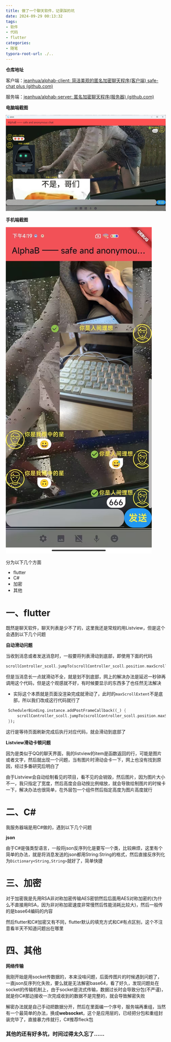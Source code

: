 ```yaml
---
title: 做了一个聊天软件，记录踩的坑
date: 2024-09-29 00:13:32
tags:
- 软件
- 代码
- flutter
categories:
- 随笔
typora-root-url: ./..
---
```


**仓库地址**

客户端：[jeanhua/alphab-client: 简洁美观的匿名加密聊天程序(客户端) safe-chat plus (github.com)](https://github.com/jeanhua/alphab-client)

服务端：[jeanhua/alphab-server: 匿名加密聊天程序(服务器) (github.com)](https://github.com/jeanhua/alphab-server)

**电脑端截图**

![电脑端](/image/alphab/1.png)

**手机端截图**

![手机端](/image/alphab/2.jpg)

分为以下几个方面

- flutter
- C#
- 加密
- 其他

# 一、flutter

既然是聊天软件，聊天列表是少不了的，这里我还是常规的用Listview，但是这个会遇到以下几个问题

**自动滑动问题**

当收到消息或者发送消息时，一般要将列表滑动到底部，即使用下面的代码

```dart
scrollController_scoll.jumpTo(scrollController_scoll.position.maxScrollExtent);
```

但是当消息长一点就滑动不全，就是划不到底部，网上的解决办法是延迟一秒钟再调用这个代码，但是这个观感就不好，有时候要显示的东西多了也任然无法解决

- 实际这个本质就是页面没渲染完成就滑动了，此时的```maxScrollExtent```不是底部，所以我们改成这行代码就行了

 ```dart
  SchedulerBinding.instance.addPostFrameCallback((_) {
      scrollController_scoll.jumpTo(scrollController_scoll.position.maxScrollExtent);
  });
 ```

这行是等待页面刷新完成后执行对应代码，就会滑动到底部了

**Listview滑动卡顿问题**

因为是类似于QQ的聊天界面，我的listview的item是函数返回的行，可能是图片或者文字，然后就出现一个问题，当有图片时滑动会卡一下，网上也没有找到原因，经过多番研究后明白了

由于Listview会自动绘制看见的项目，看不见的会销毁，然后图片，因为图片大小不一，我只指定了宽度，然后高度会自动按比例缩放，就会导致绘制图片的时候卡一下，解决办法也很简单，在外层包一个组件然后指定高度为图片高度就行

# 二、C#

我服务器端是用C#做的，遇到以下几个问题

**json**

由于C#是强类型语言，一般将json反序列化是要写一个类，比较麻烦，这里有个简单的办法，就是将消息发送的json都用String:String的格式，然后直接反序列化为`Dictionary<String,String>`就好了，简单快捷

# 三、加密

对于加密我是先用RSA非对称加密传输AES密钥然后后面用AES对称加密的(为什么不直接用RSA，因为非对称加密速度非常慢然后性能消耗比较大)，然后一般传的是base64编码的内容

然后flutter和C#加密又有不同，flutter默认的填充方式和C#有点区别，这个不注意看半天不知道问题出在哪里

# 四、其他

**网络传输**

我刚开始是用socket传数据的，本来没啥问题，后面传图片的时候遇到问题了，一直json反序列化失败，要么就是无法解密base64，看了好久，发现问题处在socket的传输机制上，由于socket是流式传输，数据过长时会导致分包(不严谨)，就是你C#那边接收一次完成收到的数据不是完整的，就会导致解密失败

解密办法就是自己手动把数据分开，然后在里面编一个序号，服务端再重组，当然有一个最简单的办法，换成**websocket**，这个是应用层的，已经把分包和重组封装完毕了，直接暴力传就行，C#推荐fleck包

### 其他的还有好多坑，时间过得太久忘了……
